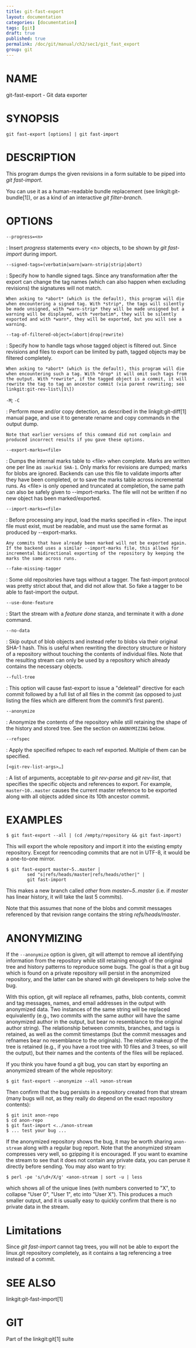 ```yaml
---
title: git-fast-export
layout: documentation
categories: [documentation]
tags: [git]
draft: true
published: true
permalink: /doc/git/manual/ch2/sec1/git_fast_export
group: git
---
```


NAME
====

git-fast-export - Git data exporter

SYNOPSIS
========

    git fast-export [options] | git fast-import

DESCRIPTION
===========

This program dumps the given revisions in a form suitable to be piped into *git fast-import*.

You can use it as a human-readable bundle replacement (see linkgit:git-bundle\[1\]), or as a kind of an interactive *git filter-branch*.

OPTIONS
=======

`--progress=<n>`

:   Insert *progress* statements every &lt;n&gt; objects, to be shown by *git fast-import* during import.

`--signed-tags=(verbatim|warn|warn-strip|strip|abort)`

:   Specify how to handle signed tags. Since any transformation after the export can change the tag names (which can also happen when excluding revisions) the signatures will not match.

    When asking to *abort* (which is the default), this program will die when encountering a signed tag. With *strip*, the tags will silently be made unsigned, with *warn-strip* they will be made unsigned but a warning will be displayed, with *verbatim*, they will be silently exported and with *warn*, they will be exported, but you will see a warning.

`--tag-of-filtered-object=(abort|drop|rewrite)`

:   Specify how to handle tags whose tagged object is filtered out. Since revisions and files to export can be limited by path, tagged objects may be filtered completely.

    When asking to *abort* (which is the default), this program will die when encountering such a tag. With *drop* it will omit such tags from the output. With *rewrite*, if the tagged object is a commit, it will rewrite the tag to tag an ancestor commit (via parent rewriting; see linkgit:git-rev-list\[1\])

`-M`; `-C`

:   Perform move and/or copy detection, as described in the linkgit:git-diff\[1\] manual page, and use it to generate rename and copy commands in the output dump.

    Note that earlier versions of this command did not complain and produced incorrect results if you gave these options.

`--export-marks=<file>`

:   Dumps the internal marks table to &lt;file&gt; when complete. Marks are written one per line as `:markid SHA-1`. Only marks for revisions are dumped; marks for blobs are ignored. Backends can use this file to validate imports after they have been completed, or to save the marks table across incremental runs. As &lt;file&gt; is only opened and truncated at completion, the same path can also be safely given to --import-marks. The file will not be written if no new object has been marked/exported.

`--import-marks=<file>`

:   Before processing any input, load the marks specified in &lt;file&gt;. The input file must exist, must be readable, and must use the same format as produced by --export-marks.

    Any commits that have already been marked will not be exported again. If the backend uses a similar --import-marks file, this allows for incremental bidirectional exporting of the repository by keeping the marks the same across runs.

`--fake-missing-tagger`

:   Some old repositories have tags without a tagger. The fast-import protocol was pretty strict about that, and did not allow that. So fake a tagger to be able to fast-import the output.

`--use-done-feature`

:   Start the stream with a *feature done* stanza, and terminate it with a *done* command.

`--no-data`

:   Skip output of blob objects and instead refer to blobs via their original SHA-1 hash. This is useful when rewriting the directory structure or history of a repository without touching the contents of individual files. Note that the resulting stream can only be used by a repository which already contains the necessary objects.

`--full-tree`

:   This option will cause fast-export to issue a "deleteall" directive for each commit followed by a full list of all files in the commit (as opposed to just listing the files which are different from the commit’s first parent).

`--anonymize`

:   Anonymize the contents of the repository while still retaining the shape of the history and stored tree. See the section on `ANONYMIZING` below.

`--refspec`

:   Apply the specified refspec to each ref exported. Multiple of them can be specified.

`[<git-rev-list-args>…]`

:   A list of arguments, acceptable to *git rev-parse* and *git rev-list*, that specifies the specific objects and references to export. For example, `master~10..master` causes the current master reference to be exported along with all objects added since its 10th ancestor commit.

EXAMPLES
========

    $ git fast-export --all | (cd /empty/repository && git fast-import)

This will export the whole repository and import it into the existing empty repository. Except for reencoding commits that are not in UTF-8, it would be a one-to-one mirror.

    $ git fast-export master~5..master |
            sed "s|refs/heads/master|refs/heads/other|" |
            git fast-import

This makes a new branch called *other* from *master~5..master* (i.e. if *master* has linear history, it will take the last 5 commits).

Note that this assumes that none of the blobs and commit messages referenced by that revision range contains the string *refs/heads/master*.

ANONYMIZING
===========

If the `--anonymize` option is given, git will attempt to remove all identifying information from the repository while still retaining enough of the original tree and history patterns to reproduce some bugs. The goal is that a git bug which is found on a private repository will persist in the anonymized repository, and the latter can be shared with git developers to help solve the bug.

With this option, git will replace all refnames, paths, blob contents, commit and tag messages, names, and email addresses in the output with anonymized data. Two instances of the same string will be replaced equivalently (e.g., two commits with the same author will have the same anonymized author in the output, but bear no resemblance to the original author string). The relationship between commits, branches, and tags is retained, as well as the commit timestamps (but the commit messages and refnames bear no resemblance to the originals). The relative makeup of the tree is retained (e.g., if you have a root tree with 10 files and 3 trees, so will the output), but their names and the contents of the files will be replaced.

If you think you have found a git bug, you can start by exporting an anonymized stream of the whole repository:

    $ git fast-export --anonymize --all >anon-stream

Then confirm that the bug persists in a repository created from that stream (many bugs will not, as they really do depend on the exact repository contents):

    $ git init anon-repo
    $ cd anon-repo
    $ git fast-import <../anon-stream
    $ ... test your bug ...

If the anonymized repository shows the bug, it may be worth sharing `anon-stream` along with a regular bug report. Note that the anonymized stream compresses very well, so gzipping it is encouraged. If you want to examine the stream to see that it does not contain any private data, you can peruse it directly before sending. You may also want to try:

    $ perl -pe 's/\d+/X/g' <anon-stream | sort -u | less

which shows all of the unique lines (with numbers converted to "X", to collapse "User 0", "User 1", etc into "User X"). This produces a much smaller output, and it is usually easy to quickly confirm that there is no private data in the stream.

Limitations
===========

Since *git fast-import* cannot tag trees, you will not be able to export the linux.git repository completely, as it contains a tag referencing a tree instead of a commit.

SEE ALSO
========

linkgit:git-fast-import\[1\]

GIT
===

Part of the linkgit:git\[1\] suite
